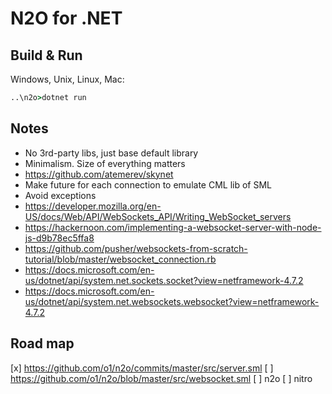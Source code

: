 # N2O for .NET

## Build & Run
Windows, Unix, Linux, Mac:

```cmd
..\n2o>dotnet run
```

## Notes
* No 3rd-party libs, just base default library
* Minimalism. Size of everything matters
* https://github.com/atemerev/skynet
* Make future for each connection to emulate CML lib of SML
* Avoid exceptions
* https://developer.mozilla.org/en-US/docs/Web/API/WebSockets_API/Writing_WebSocket_servers
* https://hackernoon.com/implementing-a-websocket-server-with-node-js-d9b78ec5ffa8
* https://github.com/pusher/websockets-from-scratch-tutorial/blob/master/websocket_connection.rb
* https://docs.microsoft.com/en-us/dotnet/api/system.net.sockets.socket?view=netframework-4.7.2
* https://docs.microsoft.com/en-us/dotnet/api/system.net.websockets.websocket?view=netframework-4.7.2


## Road map
[x] https://github.com/o1/n2o/commits/master/src/server.sml
[ ] https://github.com/o1/n2o/blob/master/src/websocket.sml
[ ] n2o
[ ] nitro
